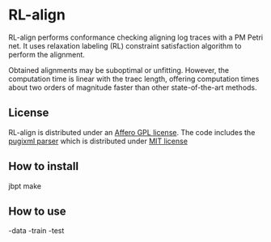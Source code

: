 # RL-align

RL-align performs conformance checking aligning log traces with a PM Petri net.
It uses relaxation labeling (RL) constraint satisfaction algorithm to perform the alignment. 

Obtained alignments may be suboptimal or unfitting. However, the computation time is linear with the traec length, offering computation times about two orders of magnitude faster than other state-of-the-art methods.


## License
RL-align is distributed under an [Affero GPL license](LICENSE).
The code includes the [pugixml parser](https://pugixml.org/) which is distributed under [MIT license](https://opensource.org/licenses/MIT)

## How to install

jbpt
make


## How to use

-data
-train
-test

